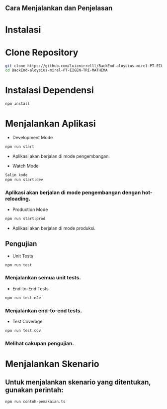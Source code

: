## Cara Menjalankan dan Penjelasan
# Instalasi
# Clone Repository

```bash
git clone https://github.com/luizmirrelll/BackEnd-aloysius-mirel-PT-EIGEN-TRI-MATHEMA.git
cd BackEnd-aloysius-mirel-PT-EIGEN-TRI-MATHEMA
```
# Instalasi Dependensi

```bash
npm install
```

# Menjalankan Aplikasi
- Development Mode

```bash
npm run start
```
- Aplikasi akan berjalan di mode pengembangan.

- Watch Mode
```bash
Salin kode
npm run start:dev
```
### Aplikasi akan berjalan di mode pengembangan dengan hot-reloading.

- Production Mode

```bash
npm run start:prod
```
- Aplikasi akan berjalan di mode produksi.

## Pengujian

- Unit Tests

```bash
npm run test
```
### Menjalankan semua unit tests.

- End-to-End Tests

```bash
npm run test:e2e
```
### Menjalankan end-to-end tests.

- Test Coverage

```bash
npm run test:cov
```
### Melihat cakupan pengujian.

# Menjalankan Skenario
## Untuk menjalankan skenario yang ditentukan, gunakan perintah:

```bash
npm run contoh-pemakaian.ts
```
